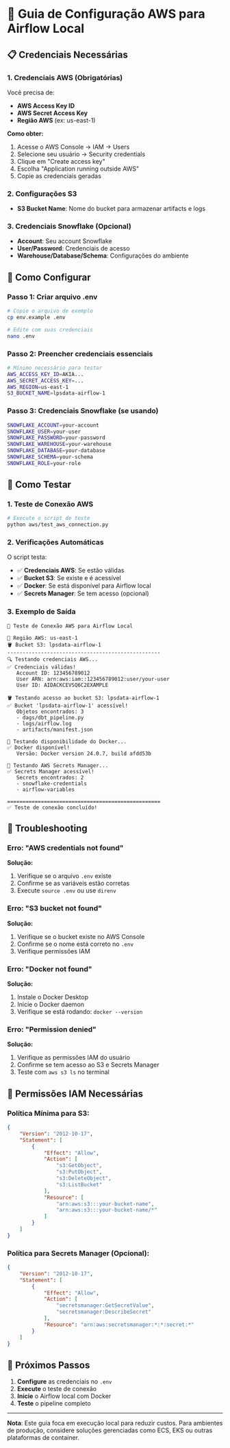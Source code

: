 # 🚀 Guia de Configuração AWS para Airflow Local

## 📋 Credenciais Necessárias

### 1. **Credenciais AWS (Obrigatórias)**

Você precisa de:
- **AWS Access Key ID**
- **AWS Secret Access Key**
- **Região AWS** (ex: us-east-1)

**Como obter:**
1. Acesse o AWS Console → IAM → Users
2. Selecione seu usuário → Security credentials
3. Clique em "Create access key"
4. Escolha "Application running outside AWS"
5. Copie as credenciais geradas

### 2. **Configurações S3**

- **S3 Bucket Name**: Nome do bucket para armazenar artifacts e logs

### 3. **Credenciais Snowflake (Opcional)**

- **Account**: Seu account Snowflake
- **User/Password**: Credenciais de acesso
- **Warehouse/Database/Schema**: Configurações do ambiente

## 🔧 Como Configurar

### Passo 1: Criar arquivo .env

```bash
# Copie o arquivo de exemplo
cp env.example .env

# Edite com suas credenciais
nano .env
```

### Passo 2: Preencher credenciais essenciais

```bash
# Mínimo necessário para testar
AWS_ACCESS_KEY_ID=AKIA...
AWS_SECRET_ACCESS_KEY=...
AWS_REGION=us-east-1
S3_BUCKET_NAME=lpsdata-airflow-1
```

### Passo 3: Credenciais Snowflake (se usando)

```bash
SNOWFLAKE_ACCOUNT=your-account
SNOWFLAKE_USER=your-user
SNOWFLAKE_PASSWORD=your-password
SNOWFLAKE_WAREHOUSE=your-warehouse
SNOWFLAKE_DATABASE=your-database
SNOWFLAKE_SCHEMA=your-schema
SNOWFLAKE_ROLE=your-role
```

## 🧪 Como Testar

### 1. **Teste de Conexão AWS**
```bash
# Execute o script de teste
python aws/test_aws_connection.py
```

### 2. **Verificações Automáticas**
O script testa:
- ✅ **Credenciais AWS**: Se estão válidas
- ✅ **Bucket S3**: Se existe e é acessível
- ✅ **Docker**: Se está disponível para Airflow local
- ✅ **Secrets Manager**: Se tem acesso (opcional)

### 3. **Exemplo de Saída**
```
🚀 Teste de Conexão AWS para Airflow Local

📍 Região AWS: us-east-1
🪣 Bucket S3: lpsdata-airflow-1
--------------------------------------------------
🔍 Testando credenciais AWS...
✅ Credenciais válidas!
   Account ID: 123456789012
   User ARN: arn:aws:iam::123456789012:user/your-user
   User ID: AIDACKCEVSQ6C2EXAMPLE

🪣 Testando acesso ao bucket S3: lpsdata-airflow-1
✅ Bucket 'lpsdata-airflow-1' acessível!
   Objetos encontrados: 3
   - dags/dbt_pipeline.py
   - logs/airflow.log
   - artifacts/manifest.json

🐳 Testando disponibilidade do Docker...
✅ Docker disponível!
   Versão: Docker version 24.0.7, build afdd53b

🔐 Testando AWS Secrets Manager...
✅ Secrets Manager acessível!
   Secrets encontrados: 2
   - snowflake-credentials
   - airflow-variables

==================================================
✅ Teste de conexão concluído!
```

## 🚨 Troubleshooting

### Erro: "AWS credentials not found"
**Solução:**
1. Verifique se o arquivo `.env` existe
2. Confirme se as variáveis estão corretas
3. Execute `source .env` ou use `direnv`

### Erro: "S3 bucket not found"
**Solução:**
1. Verifique se o bucket existe no AWS Console
2. Confirme se o nome está correto no `.env`
3. Verifique permissões IAM

### Erro: "Docker not found"
**Solução:**
1. Instale o Docker Desktop
2. Inicie o Docker daemon
3. Verifique se está rodando: `docker --version`

### Erro: "Permission denied"
**Solução:**
1. Verifique as permissões IAM do usuário
2. Confirme se tem acesso ao S3 e Secrets Manager
3. Teste com `aws s3 ls` no terminal

## 🔐 Permissões IAM Necessárias

### Política Mínima para S3:
```json
{
    "Version": "2012-10-17",
    "Statement": [
        {
            "Effect": "Allow",
            "Action": [
                "s3:GetObject",
                "s3:PutObject",
                "s3:DeleteObject",
                "s3:ListBucket"
            ],
            "Resource": [
                "arn:aws:s3:::your-bucket-name",
                "arn:aws:s3:::your-bucket-name/*"
            ]
        }
    ]
}
```

### Política para Secrets Manager (Opcional):
```json
{
    "Version": "2012-10-17",
    "Statement": [
        {
            "Effect": "Allow",
            "Action": [
                "secretsmanager:GetSecretValue",
                "secretsmanager:DescribeSecret"
            ],
            "Resource": "arn:aws:secretsmanager:*:*:secret:*"
        }
    ]
}
```

## 🎯 Próximos Passos

1. **Configure** as credenciais no `.env`
2. **Execute** o teste de conexão
3. **Inicie** o Airflow local com Docker
4. **Teste** o pipeline completo

---

**Nota**: Este guia foca em execução local para reduzir custos. Para ambientes de produção, considere soluções gerenciadas como ECS, EKS ou outras plataformas de container.
